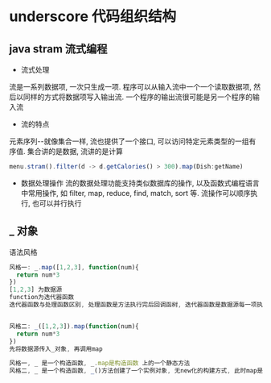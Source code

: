 # underscore 代码组织结构

## java stram 流式编程

- 流式处理

流是一系列数据项, 一次只生成一项. 程序可以从输入流中一个一个读取数据项, 然后以同样的方式将数据项写入输出流. 一个程序的输出流很可能是另一个程序的输入流

- 流的特点

元素序列--就像集合一样, 流也提供了一个接口, 可以访问特定元素类型的一组有序值. 集合讲的是数据, 流讲的是计算

```js
menu.stram().filter(d -> d.getCalories() > 300).map(Dish:getName)
```

- 数据处理操作
  流的数据处理功能支持类似数据库的操作, 以及函数式编程语言中常用操作, 如 filter, map, reduce, find, match, sort 等. 流操作可以顺序执行, 也可以并行执行

## _ 对象

语法风格

```js
风格一: _.map([1,2,3], function(num){
  return num*3
})
[1,2,3] 为数据源
function为迭代器函数
迭代器函数与处理函数区别, 处理函数是方法执行完后回调函树, 迭代器函数是数据源每一项执行的时候进行处理


风格二: _([1,2,3]).map(function(num){
  return num*3
})
先将数据源传入_对象, 再调用map

风格一, _ 是一个构造函数, _.map是构造函数 上的一个静态方法
风格二, _ 是一个构造函数, _()方法创建了一个实例对象, 无new化的构建方式, 此时map是作为实例成员存在
```
